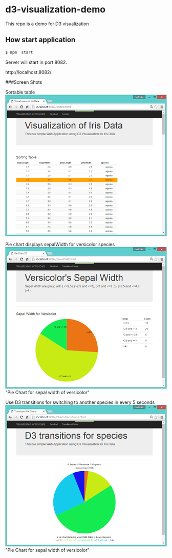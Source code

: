 # d3-visualization-demo
This repo is a demo for D3 visualization

## How start application
```sh
$ npm  start
``` 

Server will start in port 8082.

http://localhost:8082/

###Screen Shots

Sortable table
![Sortable Table](https://raw.githubusercontent.com/Madhuka/d3-visualization-demo/master/screenshots/sortable-table.png)

Pie chart displays sepalWidth for versicolor species
![Pie Chart for sepal width of versicolor](https://raw.githubusercontent.com/Madhuka/d3-visualization-demo/master/screenshots/pie-chart.png) "Pie Chart for sepal width of versicolor"

Use D3 transitions for switching to another species in every 5 seconds
![Pie Chart for sepal width of versicolor](https://raw.githubusercontent.com/Madhuka/d3-visualization-demo/master/screenshots/transitions-charts.png) "Pie Chart for sepal width of versicolor"